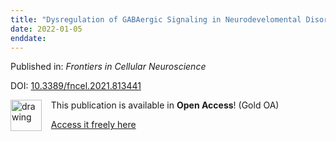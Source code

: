 ```yaml
---
title: "Dysregulation of GABAergic Signaling in Neurodevelomental Disorders: Targeting Cation-Chloride Co-transporters to Re-establish a Proper E/I Balance"
date: 2022-01-05
enddate:
---
```


Published in: *Frontiers in Cellular Neuroscience*

DOI: [10.3389/fncel.2021.813441](https://doi.org/10.3389/fncel.2021.813441)

<img src="https://upload.wikimedia.org/wikipedia/commons/thumb/7/77/Open_Access_logo_PLoS_transparent.svg/800px-Open_Access_logo_PLoS_transparent.svg.png" alt="drawing" width="50" align="left"/> &nbsp;&nbsp;&nbsp;This publication is available in **Open Access**! (Gold OA)

&nbsp;&nbsp;&nbsp;<a href="https://www.frontiersin.org/articles/10.3389/fncel.2021.813441/pdf">Access it freely here</a>

